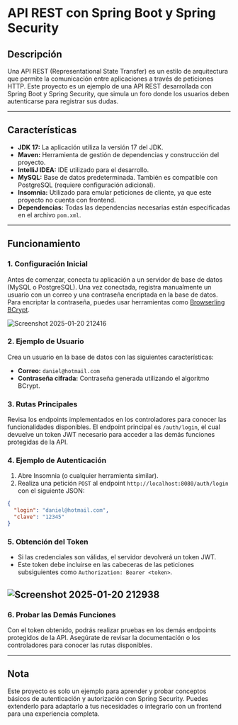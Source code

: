 # API REST con Spring Boot y Spring Security

## Descripción
Una API REST (Representational State Transfer) es un estilo de arquitectura que permite la comunicación entre aplicaciones a través de peticiones HTTP. Este proyecto es un ejemplo de una API REST desarrollada con Spring Boot y Spring Security, que simula un foro donde los usuarios deben autenticarse para registrar sus dudas.

---

## Características
- **JDK 17:** La aplicación utiliza la versión 17 del JDK.
- **Maven:** Herramienta de gestión de dependencias y construcción del proyecto.
- **IntelliJ IDEA:** IDE utilizado para el desarrollo.
- **MySQL:** Base de datos predeterminada. También es compatible con PostgreSQL (requiere configuración adicional).
- **Insomnia:** Utilizado para emular peticiones de cliente, ya que este proyecto no cuenta con frontend.
- **Dependencias:** Todas las dependencias necesarias están especificadas en el archivo `pom.xml`.

---

## Funcionamiento

### 1. Configuración Inicial
Antes de comenzar, conecta tu aplicación a un servidor de base de datos (MySQL o PostgreSQL). Una vez conectada, registra manualmente un usuario con un correo y una contraseña encriptada en la base de datos. Para encriptar la contraseña, puedes usar herramientas como [Browserling BCrypt](https://www.browserling.com/tools/bcrypt).

![Screenshot 2025-01-20 212416](https://github.com/user-attachments/assets/36856664-8581-4cbf-84bb-c84eea4f8902)


### 2. Ejemplo de Usuario
Crea un usuario en la base de datos con las siguientes características:
- **Correo:** `daniel@hotmail.com`
- **Contraseña cifrada:** Contraseña generada utilizando el algoritmo BCrypt.

### 3. Rutas Principales
Revisa los endpoints implementados en los controladores para conocer las funcionalidades disponibles. El endpoint principal es `/auth/login`, el cual devuelve un token JWT necesario para acceder a las demás funciones protegidas de la API.

### 4. Ejemplo de Autenticación
1. Abre Insomnia (o cualquier herramienta similar).
2. Realiza una petición `POST` al endpoint `http://localhost:8080/auth/login` con el siguiente JSON:

```json
{
  "login": "daniel@hotmail.com",
  "clave": "12345"
}
```

### 5. Obtención del Token
- Si las credenciales son válidas, el servidor devolverá un token JWT.
- Este token debe incluirse en las cabeceras de las peticiones subsiguientes como `Authorization: Bearer <token>`.

![Screenshot 2025-01-20 212938](https://github.com/user-attachments/assets/6d17cb06-5af9-4f21-acec-ae31764c1017)
- 


### 6. Probar las Demás Funciones
Con el token obtenido, podrás realizar pruebas en los demás endpoints protegidos de la API. Asegúrate de revisar la documentación o los controladores para conocer las rutas disponibles.

---

## Nota
Este proyecto es solo un ejemplo para aprender y probar conceptos básicos de autenticación y autorización con Spring Security. Puedes extenderlo para adaptarlo a tus necesidades o integrarlo con un frontend para una experiencia completa.

